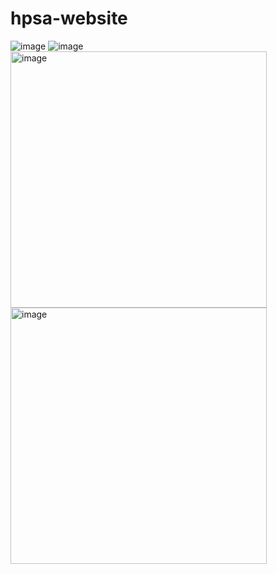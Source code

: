 # hpsa-website
![image](https://user-images.githubusercontent.com/112285076/229852390-314faddd-cc33-496a-abb9-999ec95e6366.png)
![image](https://user-images.githubusercontent.com/112285076/229852453-51b647cb-4813-47bd-aa16-18d152462bed.png)
<img width="410" alt="image" src="https://user-images.githubusercontent.com/112285076/229854211-fd5a0736-fac3-4c79-96c0-0ea8c850edf7.png"> <img width="410" alt="image" src="https://user-images.githubusercontent.com/112285076/229854057-810e3b2d-8e7f-4c1a-a18b-f9bf6d2ec160.png">

